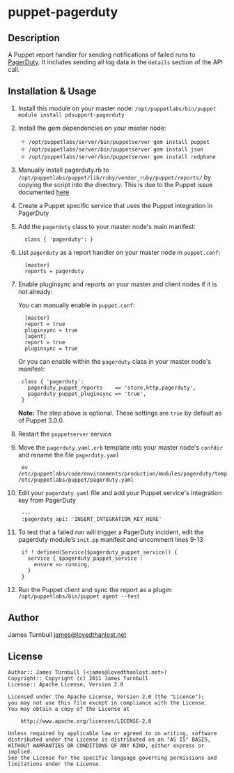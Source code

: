 puppet-pagerduty
================

Description
-----------

A Puppet report handler for sending notifications of failed runs to
[PagerDuty](http://www.pagerduty.com).  It includes sending all log data
in the `details` section of the API call.

Installation & Usage
-------------------

1. Install this module on your master node: `/opt/puppetlabs/bin/puppet module install pdsupport-pagerduty`

1. Install the gem dependencies on your master node:
    * `/opt/puppetlabs/server/bin/puppetserver gem install puppet`
    * `/opt/puppetlabs/server/bin/puppetserver gem install json`
    * `/opt/puppetlabs/server/bin/puppetserver gem install redphone`

1. Manually install pagerduty.rb to `/opt/puppetlabs/puppet/lib/ruby/vendor_ruby/puppet/reports/` by copying the script into the directory.
    This is due to the Puppet issue documented [here](https://tickets.puppetlabs.com/browse/SERVER-1014)

1. Create a Puppet specific service that uses the Puppet integration in PagerDuty

1. Add the `pagerduty` class to your master node's main manifest:

         class { 'pagerduty': }

1. List `pagerduty` as a report handler on your master node in `puppet.conf`:

         [master]
         reports = pagerduty

1. Enable pluginsync and reports on your master and client nodes if it is not already:

    You can manually enable in `puppet.conf`:

         [master]
         report = true
         pluginsync = true
         [agent]
         report = true
         pluginsync = true

    Or you can enable within the `pagerduty` class in your master node's manifest:

        class { 'pagerduty':
          pagerduty_puppet_reports    => 'store,http,pagerduty',
          pagerduty_puppet_pluginsync => 'true',
        }

    **Note:** The step above is optional. These settings are `true` by default as of Puppet 3.0.0.

1. Restart the `puppetserver` service

1. Move the `pagerduty.yaml.erb` template into your master node's `confdir` and rename the file `pagerduty.yaml`

        mv /etc/puppetlabs/code/environments/production/modules/pagerduty/templates/pagerduty.yaml.erb /etc/puppetlabs/puppet/pagerduty.yaml

1. Edit your `pagerduty.yaml` file and add your Puppet service's integration key from PagerDuty

        ---
        :pagerduty_api: 'INSERT_INTEGRATION_KEY_HERE'

1. To test that a failed run will trigger a PagerDuty incident, edit the pagerduty module’s `init.pp` manifest and uncomment lines 9-13

        if ! defined(Service[$pagerduty_puppet_service]) {
          service { $pagerduty_puppet_service :
            ensure => running,
          }
        }

1. Run the Puppet client and sync the report as a plugin: `/opt/puppetlabs/bin/puppet agent --test`

Author
------

James Turnbull <james@lovedthanlost.net>

License
-------

    Author:: James Turnbull (<james@lovedthanlost.net>)
    Copyright:: Copyright (c) 2011 James Turnbull
    License:: Apache License, Version 2.0

    Licensed under the Apache License, Version 2.0 (the "License");
    you may not use this file except in compliance with the License.
    You may obtain a copy of the License at

        http://www.apache.org/licenses/LICENSE-2.0

    Unless required by applicable law or agreed to in writing, software
    distributed under the License is distributed on an "AS IS" BASIS,
    WITHOUT WARRANTIES OR CONDITIONS OF ANY KIND, either express or implied.
    See the License for the specific language governing permissions and
    limitations under the License.
